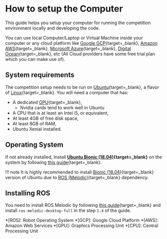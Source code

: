 # How to setup the Computer

This guide helps you setup your computer for running the competition environment locally and developing the code.

You can use local Computer/Laptop or Virtual Machine inside your computer or any cloud platform like [Google GCP](https://cloud.google.com/free){target=_blank}, [Amazon AWS](https://aws.amazon.com/free/){target=_blank}, [Microsoft Azure](https://azure.microsoft.com/en-us/free/){target=_blank}, [Digital Ocean](https://try.digitalocean.com/freetrialoffer/){target=_blank}, etc (All Cloud providers have some free trial plan which you can make use of).
## System requirements

The competition setup needs to be run on [Ubuntu](https://ubuntu.com/download){target=_blank}, a flavor of [Linux](https://en.wikipedia.org/wiki/Linux){target=_blank}. You will need a computer that has:
    
- A dedicated [GPU](https://en.wikipedia.org/wiki/Graphics_processing_unit){target=_blank},
    - Nvidia cards tend to work well in Ubuntu
- A CPU that is at least an Intel i5, or equivalent,
- At least 4GB of free disk space,
- At least 8GB of RAM,
- Ubuntu Xenial installed.

## Operating System
If not already installed, Install **[Ubuntu Bionic (18.04)](https://releases.ubuntu.com/bionic/){target=_blank}** on the system by following [this guide](https://ubuntu.com/tutorials/install-ubuntu-desktop#1-overview){target=_blank}.

!!! note
    It is highly recommended to install [ Bionic (18.04)](https://releases.ubuntu.com/bionic/){target=_blank} version of Ubuntu due to [ROS (Melodic)](http://wiki.ros.org/melodic){target=_blank} dependency.

## Installing ROS
You need to install ROS Melodic by following [this guide](http://wiki.ros.org/melodic/Installation/Ubuntu){target=_blank} and install `ros-melodic-desktop-full` in the step `1.4` of the guide.

<!-- Abbrevations used in this page -->
*[ROS]: Robot Operating System
*[GCP]: Google Cloud Platform
*[AWS]: Amazon Web Services
*[GPU]: Graphics Processing Unit
*[CPU]: Central Processing Unit
